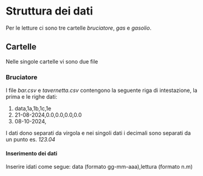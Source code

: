 # Struttura dei dati
Per le letture ci sono tre cartelle _bruciatore_, _gas_ e _gasolio_.

## Cartelle
Nelle singole cartelle vi sono due file

### Bruciatore
I file _bar.csv_ e _tavernetta.csv_ contengono la seguente riga di intestazione, la prima e le righe dati:
1. data,1a,1b,1c,1e
2. 21-08-2024,0.0,0.0,0.0,0.0
3. 08-10-2024,

I dati dono separati da virgola e nei singoli dati i decimali sono separati da un punto es. _123.04_

#### Inserimento dei dati
Inserire idati come segue:
data (formato gg-mm-aaa),lettura (formato n.m)
